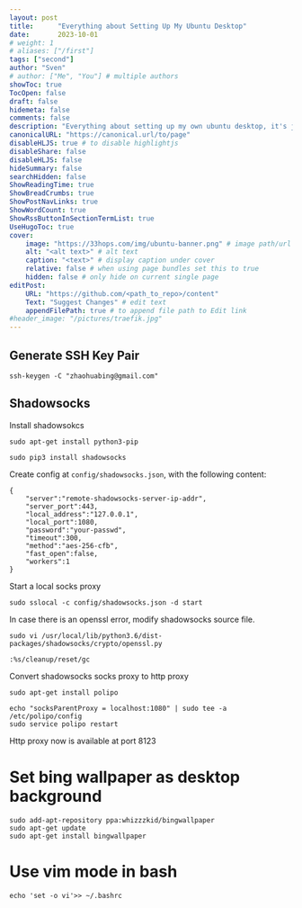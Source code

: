 ```yaml
---
layout: post
title:      "Everything about Setting Up My Ubuntu Desktop"
date:       2023-10-01
# weight: 1
# aliases: ["/first"]
tags: ["second"]
author: "Sven"
# author: ["Me", "You"] # multiple authors
showToc: true
TocOpen: false
draft: false
hidemeta: false
comments: false
description: "Everything about setting up my own ubuntu desktop, it's just a Note in case I need it later"
canonicalURL: "https://canonical.url/to/page"
disableHLJS: true # to disable highlightjs
disableShare: false
disableHLJS: false
hideSummary: false
searchHidden: false
ShowReadingTime: true
ShowBreadCrumbs: true
ShowPostNavLinks: true
ShowWordCount: true
ShowRssButtonInSectionTermList: true
UseHugoToc: true
cover:
    image: "https://33hops.com/img/ubuntu-banner.png" # image path/url
    alt: "<alt text>" # alt text
    caption: "<text>" # display caption under cover
    relative: false # when using page bundles set this to true
    hidden: false # only hide on current single page
editPost:
    URL: "https://github.com/<path_to_repo>/content"
    Text: "Suggest Changes" # edit text
    appendFilePath: true # to append file path to Edit link
#header_image: "/pictures/traefik.jpg"
---
```



## Generate SSH Key Pair

```
ssh-keygen -C "zhaohuabing@gmail.com"
```

## Shadowsocks

Install shadowsokcs    

```
sudo apt-get install python3-pip

sudo pip3 install shadowsocks
```

Create config at ```config/shadowsocks.json```, with the following content:    

```
{
	"server":"remote-shadowsocks-server-ip-addr",
	"server_port":443,
	"local_address":"127.0.0.1",
	"local_port":1080,
	"password":"your-passwd",
	"timeout":300,
	"method":"aes-256-cfb",
	"fast_open":false,
	"workers":1
}
```

Start a local socks proxy 

```
sudo sslocal -c config/shadowsocks.json -d start
```

In case there is an openssl error, modify shadowsocks source file.

```
sudo vi /usr/local/lib/python3.6/dist-packages/shadowsocks/crypto/openssl.py 

:%s/cleanup/reset/gc
```

Convert shadowsocks socks proxy to http proxy

```
sudo apt-get install polipo

echo "socksParentProxy = localhost:1080" | sudo tee -a /etc/polipo/config 
sudo service polipo restart
```

Http proxy now is available at port 8123

# Set bing wallpaper as desktop background

```
sudo add-apt-repository ppa:whizzzkid/bingwallpaper
sudo apt-get update
sudo apt-get install bingwallpaper
```

# Use vim mode in bash

```
echo 'set -o vi'>> ~/.bashrc
```

